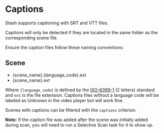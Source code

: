 # Captions

Stash supports captioning with SRT and VTT files.

Captions will only be detected if they are located in the same folder as the corresponding scene file.

Ensure the caption files follow these naming conventions:

## Scene

- {scene_name}.{language_code}.ext
- {scene_name}.ext

Where `{language_code}` is defined by the [ISO-6399-1](https://en.wikipedia.org/wiki/List_of_ISO_639-1_codes) (2 letters) standard and `ext` is the file extension. Captions files without a language code will be labeled as Unknown in the video player but will work fine.

Scenes with captions can be filtered with the `captions` criterion.

**Note:** If the caption file was added after the scene was initially added during scan, you will need to run a Selective Scan task for it to show up.
